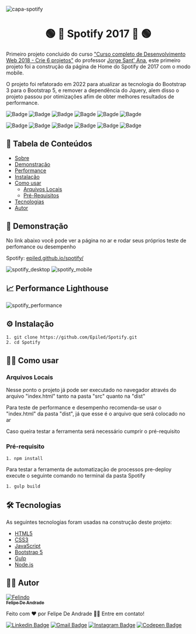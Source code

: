 ![capa-spotify](https://user-images.githubusercontent.com/55258483/178308366-ea3f7e9b-d834-4a28-a943-13bf69626121.png)

<h1 align="center" id="sobre">🟢 🎵 Spotify 2017 🎵 🟢</h1>

<p>Primeiro projeto concluido do curso 
  <a href="https://www.udemy.com/course/curso-completo-do-desenvolvedor-web/">"Curso completo de Desenvolvimento Web 2018 - Crie 6 projetos"</a>
  do professor <a href="https://www.linkedin.com/in/jorgesantanabr/">Jorge Sant' Ana</a>,
  este primeiro projeto foi a construção da página de Home do Spotify de 2017 com o modo mobile.
</p>

<p>O projeto foi refatorado em 2022 para atualizar as tecnologia do Bootstrap 3 para o Bootstrap 5, e remover a dependência do Jquery,
alem disso o projeto passou por otimizações afim de obter melhores resultados de performance.
</p>

![Badge](https://img.shields.io/github/last-commit/Epiled/Spotify?style=for-the-badge)
![Badge](https://img.shields.io/github/languages/code-size/Epiled/Spotify?style=for-the-badge)
![Badge](https://img.shields.io/github/languages/count/Epiled/Spotify?style=for-the-badge)
![Bagde](https://img.shields.io/badge/repo%20status-Beta-cyan?style=for-the-badge)
![Bagde](https://img.shields.io/github/v/release/epiled/Spotify?style=for-the-badge)
![Bagde](https://img.shields.io/github/license/Epiled/Spotify?style=for-the-badge)

![Badge](https://img.shields.io/badge/-HTML5-E34F26?style=for-the-badge&logo=html5&logoColor=white)
![Badge](https://img.shields.io/badge/-CSS3-1572B6?style=for-the-badge&logo=css3&logoColor=white)
![Badge](https://img.shields.io/badge/-JS-F7DF1E?style=for-the-badge&logo=javascript&logoColor=black)
![Badge](https://img.shields.io/badge/-Bootstrap5-7952B3?style=for-the-badge&logo=bootstrap&logoColor=white)
![Badge](https://img.shields.io/badge/-Gulp-CF4647?style=for-the-badge&logo=gulp&logoColor=white)
![Badge](https://img.shields.io/badge/-Node.js-339933?style=for-the-badge&logo=node.js&logoColor=white)

<h2> 📑 Tabela de Conteúdos </h2>

<!--ts-->
   * [Sobre](#sobre)
   * [Demonstração](#demonstracao)
   * [Performance](#performance)
   * [Instalação](#instalacao)
   * [Como usar](#como-usar)
      * [Arquivos Locais](#arquivos_locais)
      * [Pré-Requisitos](#pre-requisitos)
   * [Tecnologias](#tecnologias)
   * [Autor](#autor)
<!--te-->

<h2 id="demonstracao"> 👀 Demonstração </h2>

<p>No link abaixo você pode ver a página no ar e rodar seus próprios teste de perfomance ou desempenho</p>
<p>Spotify: <a target="_blank" href="epiled.github.io/spotify/">epiled.github.io/spotify/</a></p>

![spotify_desktop](https://user-images.githubusercontent.com/55258483/178335246-2bbf5a76-9d7a-4594-a7ed-49df254586a9.gif)
![spotify_mobile](https://user-images.githubusercontent.com/55258483/178335669-263d3077-5bcd-40dd-9753-bb059217c750.gif)

<h2 id="performance"> 📈 Performance Lighthouse </h2>

![spotify_performance](https://user-images.githubusercontent.com/55258483/179237352-2a90c312-8c28-4ec5-a214-205956bf1e21.png)

<h2 id="instalacao"> ⚙ Instalação </h2>

```
1. git clone https://github.com/Epiled/Spotify.git
2. cd Spotify
```

<h2 id="como-usar"> 👩‍🏫 Como usar </h2>

<h3 id="arquivos_locais">Arquivos Locais</h3>
<p>Nesse ponto o projeto já pode ser executado no navegador através do arquivo "index.html" tanto na pasta "src" quanto na "dist"</p>

<p>Para teste de performance e desempenho recomenda-se usar o "index.html" da pasta "dist", já que esse é o arquivo que será colocado no ar</p>

<p>Caso queira testar a ferramenta será necessário cumprir o pré-requisito</p>

<h3 id="pre-requisitos">Pré-requisito</h3>

```
1. npm install
```

<p>Para testar a ferramenta de automatização de processos pre-deploy execute o seguinte comando no terminal da pasta Spotify</p>

```
1. gulp build
```

<h2 id="tecnologias"> 🛠 Tecnologias </h2>

As seguintes tecnologias foram usadas na construção deste projeto:

<ul>
  <li><a href="https://www.w3schools.com/html/default.asp" target="_blank">HTML5</a></li>
  <li><a href="https://www.w3schools.com/css/default.asp" target="_blank">CSS3</a></li>
  <li><a href="https://www.w3schools.com/js/default.asp" target="_blank">JavaScript</a></li>
  <li><a href="https://getbootstrap.com/" target="_blank">Bootstrap 5</a></li>
  <li><a href="https://gulpjs.com/" target="_blank">Gulp</a></li>
  <li><a href="https://nodejs.org/en/" target="_blank">Node.js</a></li>
</ul>

<h2 id="autor"> 👨‍💻 Autor </h2>

<a href="https://github.com/Epiled">

![Felindo](https://user-images.githubusercontent.com/55258483/178338085-2cea8bf2-6d0c-409a-9d0e-23359b7d303e.png)
 <br />
 <sub><b>Felipe De Andrade</b></sub></a>

Feito com ❤️ por Felipe De Andrade 👋🏽 Entre em contato!

[![Linkedin Badge](https://img.shields.io/badge/-Felipe-blue?style=flat-square&logo=Linkedin&logoColor=white&link=https://www.linkedin.com/in/fademendonca/)](https://www.linkedin.com/in/fademendonca/)
[![Gmail Badge](https://img.shields.io/badge/-felipe.deam98@gmail.com-c14438?style=flat-square&logo=Gmail&logoColor=white&link=mailto:felipe.deam98@gmail.com)](mailto:felipe.deam98@gmail.com)
[![Instagram Badge](https://img.shields.io/badge/-Instagram-e4405f?style=flat-square&logo=Instagram&logoColor=white&link=https://www.instagram.com/felipe.deam/)](https://www.instagram.com/felipe.deam/)
[![Codepen Badge](https://img.shields.io/badge/-Codepen-000000?style=flat-square&logo=Codepen&logoColor=white&link=https://codepen.io/epiled)](https://codepen.io/epiled)
